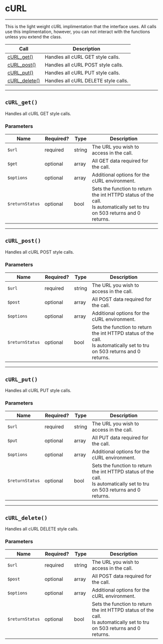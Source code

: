 # cURL

***

This is the light weight cURL implimentation that the interface uses.  All calls use this implimentation, however, you can not interact with the functions unless you extend the class.

| Call | Description |
| ---- | ----------- |
| [cURL_get()]() | Handles all cURL GET style calls. |
| [cURL_post()]() | Handles all cURL POST style calls. |
| [cURL_put()]() | Handles all cURL PUT style calls. |
| [cURL_delete()]() | Handles all cURL DELETE style calls. |

***

## `cURL_get()`

Handles all cURL GET style calls.

### Parameters  

<table>
    <thead>
        <tr>
            <th>Name</th>
            <th width=20%>Required?</th>
            <th width="50">Type</th>
            <th width=99%>Description</th>
        </tr>
    </thead>
    <tbody>
        <tr>
            <td><code>$url</code></td>
            <td>required</td>
            <td>string</td>
            <td>The URL you wish to access in the call.</td>
        </tr>
        <tr>
            <td><code>$get</code></td>
            <td>optional</td>
            <td>array</td>
            <td>All GET data required for the call.</td>
        </tr>
        <tr>
            <td><code>$options</code></td>
            <td>optional</td>
            <td>array</td>
            <td>Additional options for the cURL environment.</td>
        </tr>
        <tr>
            <td><code>$returnStatus</code></td>
            <td>optional</td>
            <td>bool</td>
            <td>Sets the function to return the int HTTPD status of the call.<br />Is automatically set to tru on 503 returns and 0 returns.</td>
        </tr>
    </tbody>
</table>

***

## `cURL_post()`

Handles all cURL POST style calls.

### Parameters  

<table>
    <thead>
        <tr>
            <th>Name</th>
            <th width=20%>Required?</th>
            <th width="50">Type</th>
            <th width=99%>Description</th>
        </tr>
    </thead>
    <tbody>
        <tr>
            <td><code>$url</code></td>
            <td>required</td>
            <td>string</td>
            <td>The URL you wish to access in the call.</td>
        </tr>
        <tr>
            <td><code>$post</code></td>
            <td>optional</td>
            <td>array</td>
            <td>All POST data required for the call.</td>
        </tr>
        <tr>
            <td><code>$options</code></td>
            <td>optional</td>
            <td>array</td>
            <td>Additional options for the cURL environment.</td>
        </tr>
        <tr>
            <td><code>$returnStatus</code></td>
            <td>optional</td>
            <td>bool</td>
            <td>Sets the function to return the int HTTPD status of the call.<br />Is automatically set to tru on 503 returns and 0 returns.</td>
        </tr>
    </tbody>
</table>

***

## `cURL_put()`

Handles all cURL PUT style calls.

### Parameters  

<table>
    <thead>
        <tr>
            <th>Name</th>
            <th width=20%>Required?</th>
            <th width="50">Type</th>
            <th width=99%>Description</th>
        </tr>
    </thead>
    <tbody>
        <tr>
            <td><code>$url</code></td>
            <td>required</td>
            <td>string</td>
            <td>The URL you wish to access in the call.</td>
        </tr>
        <tr>
            <td><code>$put</code></td>
            <td>optional</td>
            <td>array</td>
            <td>All PUT data required for the call.</td>
        </tr>
        <tr>
            <td><code>$options</code></td>
            <td>optional</td>
            <td>array</td>
            <td>Additional options for the cURL environment.</td>
        </tr>
        <tr>
            <td><code>$returnStatus</code></td>
            <td>optional</td>
            <td>bool</td>
            <td>Sets the function to return the int HTTPD status of the call.<br />Is automatically set to tru on 503 returns and 0 returns.</td>
        </tr>
    </tbody>
</table>

***

## `cURL_delete()`

Handles all cURL DELETE style calls.

### Parameters  

<table>
    <thead>
        <tr>
            <th>Name</th>
            <th width=20%>Required?</th>
            <th width="50">Type</th>
            <th width=99%>Description</th>
        </tr>
    </thead>
    <tbody>
        <tr>
            <td><code>$url</code></td>
            <td>required</td>
            <td>string</td>
            <td>The URL you wish to access in the call.</td>
        </tr>
        <tr>
            <td><code>$post</code></td>
            <td>optional</td>
            <td>array</td>
            <td>All POST data required for the call.</td>
        </tr>
        <tr>
            <td><code>$options</code></td>
            <td>optional</td>
            <td>array</td>
            <td>Additional options for the cURL environment.</td>
        </tr>
        <tr>
            <td><code>$returnStatus</code></td>
            <td>optional</td>
            <td>bool</td>
            <td>Sets the function to return the int HTTPD status of the call.<br />Is automatically set to tru on 503 returns and 0 returns.</td>
        </tr>
    </tbody>
</table>
